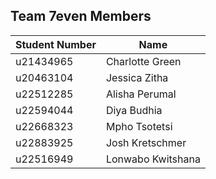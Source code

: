 ## Team 7even Members

| Student Number | Name                 |
|----------------|----------------------|
| u21434965      | Charlotte Green       |
| u20463104      | Jessica Zitha         |
| u22512285      | Alisha Perumal        |
| u22594044      | Diya Budhia           |
| u22668323      | Mpho Tsotetsi         |
| u22883925      | Josh Kretschmer       |
| u22516949      | Lonwabo Kwitshana     |
